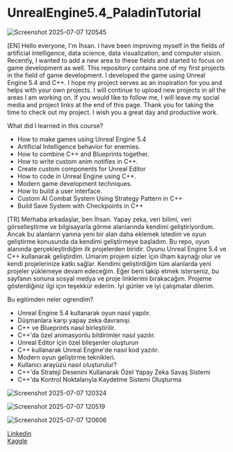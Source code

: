 # UnrealEngine5.4_PaladinTutorial
![Screenshot 2025-07-07 120545](https://github.com/user-attachments/assets/91c34436-f8e1-4b8a-a515-c9e561cd71b4)

[EN]
Hello everyone, I'm İhsan. I have been improving myself in the fields of artificial intelligence, data science, data visualization, and computer vision. Recently, I wanted to add a new area to these fields and started to focus on game development as well. This repository contains one of my first projects in the field of game development. I developed the game using Unreal Engine 5.4 and C++. I hope my project serves as an inspiration for you and helps with your own projects. I will continue to upload new projects in all the areas I am working on. If you would like to follow me, I will leave my social media and project links at the end of this page. Thank you for taking the time to check out my project. I wish you a great day and productive work.

What did I learned in this course?
- How to make games using Unreal Engine 5.4
- Artificial Intelligence behavior for enemies.
- How to combine C++ and Blueprints together.
- How to write custom anim notifies in C++.
- Create custom components for Unreal Editor
- How to code in Unreal Engine using C++.
- Modern game development techniques.
- How to build a user interface.
- Custom AI Combat System Using Strategy Pattern in C++
- Build Save System with Checkpoints in C++

[TR]
Merhaba arkadaşlar, ben İhsan. Yapay zeka, veri bilimi, veri görselleştirme ve bilgisayarla görme alanlarında kendimi geliştiriyordum. Ancak bu alanların yanına yeni bir alan daha eklemek istedim ve oyun geliştirme konusunda da kendimi geliştirmeye başladım. Bu repo, oyun alanında gerçekleştirdiğim ilk projelerden biridir. Oyunu Unreal Engine 5.4 ve C++ kullanarak geliştirdim. Umarım projem sizler için ilham kaynağı olur ve kendi projelerinize katkı sağlar. Kendimi geliştirdiğim tüm alanlarda yeni projeler yüklemeye devam edeceğim. Eğer beni takip etmek isterseniz, bu sayfanın sonuna sosyal medya ve proje linklerimi bırakacağım. Projeme gösterdiğiniz ilgi için teşekkür ederim. İyi günler ve iyi çalışmalar dilerim.

Bu egitimden neler ogrendim?
- Unreal Engine 5.4 kullanarak oyun nasıl yapılır.
- Düşmanlara karşı yapay zeka davranışı.
- C++ ve Blueprints nasıl birleştirilir.
- C++'da özel animasyonlu bildirimler nasıl yazılır.
- Unreal Editor için özel bileşenler oluşturun
- C++ kullanarak Unreal Engine'de nasıl kod yazılır.
- Modern oyun geliştirme teknikleri.
- Kullanıcı arayüzü nasıl oluşturulur?
- C++'da Strateji Desenini Kullanarak Özel Yapay Zeka Savaş Sistemi
- C++'da Kontrol Noktalarıyla Kaydetme Sistemi Oluşturma

![Screenshot 2025-07-07 120324](https://github.com/user-attachments/assets/72773973-9c15-4e6f-96fb-5e39be78225e)

![Screenshot 2025-07-07 120519](https://github.com/user-attachments/assets/90eed47b-1c00-40e5-bb88-dd7acc29a3be)

![Screenshot 2025-07-07 120606](https://github.com/user-attachments/assets/6bf66899-e372-40c1-9f9c-5dd94fdf0b65)

[Linkedin](https://www.linkedin.com/in/ihsancenkiz/)<br>
[Kaggle](https://www.kaggle.com/ihsncnkz)
